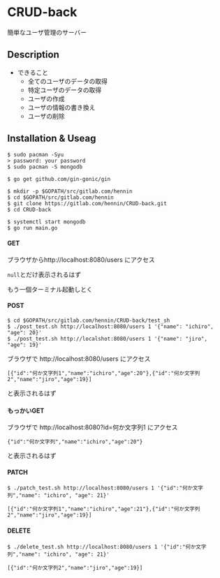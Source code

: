 CRUD-back
=========

簡単なユーザ管理のサーバー

## Description
- できること
  - 全てのユーザのデータの取得
  - 特定ユーザのデータの取得
  - ユーザの作成
  - ユーザの情報の書き換え
  - ユーザの削除

## Installation & Useag
```
$ sudo pacman -Syu
> password: your password
$ sudo pacman -S mongodb

$ go get github.com/gin-gonic/gin

$ mkdir -p $GOPATH/src/gitlab.com/hennin
$ cd $GOPATH/src/gitlab.com/hennin
$ git clone https://gitlab.com/hennin/CRUD-back.git
$ cd CRUD-back

$ systemctl start mongodb
$ go run main.go
```

#### GET
ブラウザからhttp://localhost:8080/users にアクセス

```null```とだけ表示されるはず


もう一個ターミナル起動しとく


#### POST
```
$ cd $GOPATH/src/gitlab.com/hennin/CRUD-back/test_sh
$ ./post_test.sh http://localhost:8080/users 1 '{"name": "ichiro", "age": 20}'
$ ./post_test.sh http://localshot:8080/users 1 '{"name": "jiro", "age": 19}'
```

ブラウザで http://localhost:8080/users にアクセス

```
[{"id":"何か文字列1","name":"ichiro","age":20"},{"id":"何か文字列2","name":"jiro","age":19}]
```

と表示されるはず


#### もっかいGET
ブラウザで http://localhost:8080?id=何か文字列1 にアクセス

```
{"id":"何か文字列","name":"ichiro","age":20"}
```

と表示されるはず


#### PATCH
```
$ ./patch_test.sh http://localhost:8080/users 1 '{"id":"何か文字列","name": "ichiro", "age": 21}'
```

```
[{"id":"何か文字列1","name":"ichiro","age":21"},{"id":"何か文字列2","name":"jiro","age":19}]
```


#### DELETE
```
$ ./delete_test.sh http://localhost:8080/users 1 '{"id":"何か文字列","name": "ichiro", "age": 21}'
```

```
[{"id":"何か文字列2","name":"jiro","age":19}]
```
